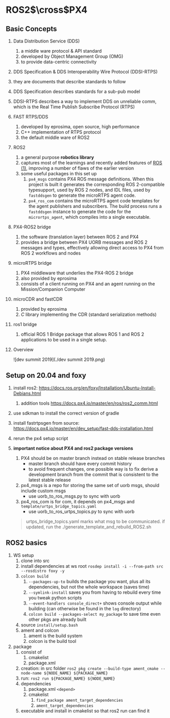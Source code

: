 # ROS2$\cross$PX4

## Basic Concepts

1. Data Distribution Service (DDS)

   1. a middle ware protocol & API standard
   2. developed by Object Management Group (OMG)
   3. to provide data-centric connectivity

2.  DDS Specification & DDS Interoperability Wire Protocol (DDSI-RTPS)

   1. they are documents that describe standards to follow
   2. DDS Specification describes standards for a sub-pub model
   3. DDSI-RTPS describes a way to implement DDS on unreliable comm, which is the Real Time Publish Subscribe Protocol (RTPS)

3. FAST RTPS/DDS

   1. developed by eprosima, open source, high performance
   2. C++ implementation of RTPS protocol
   3. the default middle ware of ROS2

4. ROS2

   1. a general purpose **robotics library**
   2. captures most of the learnings and recently added features of [ROS (1)](https://docs.px4.io/master/en/ros/ros1.html), improving a number of flaws of the earlier version
   3. some useful packages in this set up
      1. `px4_msgs` contains PX4 ROS message definitions. When this project is built it generates the corresponding ROS 2-compatible typesupport, used by ROS 2 nodes, and IDL files, used by `fastddsgen` to generate the microRTPS agent code.
      2. `px4_ros_com` contains the microRTPS agent code templates for the agent publishers and subscribers. The build process runs a `fastddsgen` instance to generate the code for the `micrortps_agent`, which compiles into a single executable.

5. PX4-ROS2 bridge

   1. the software (translation layer) between ROS 2 and PX4
   2. provides a bridge between PX4 UORB messages and ROS 2 messages and types, effectively allowing direct access to PX4 from ROS 2 workflows and nodes

6. microRTPS bridge

   1. PX4 middleware that underlies the PX4-ROS 2 bridge
   2. also provided by eprosima
   3. consists of a client running on PX4 and an agent running on the Mission/Companion Computer

7. microCDR and fastCDR

   1. provided by eprosima
   2. *C* library implementing the CDR (standard serialization methods)

8. ros1 bridge

   1. official ROS 1 Bridge package that allows ROS 1 and ROS 2 applications to be used in a single setup.

9. Overview

   ![dev summit 2019](./dev summit 2019.png)

## Setup on 20.04 and foxy

1. install ros2: https://docs.ros.org/en/foxy/Installation/Ubuntu-Install-Debians.html
   1. addition tools https://docs.px4.io/master/en/ros/ros2_comm.html
   
2. use sdkman to install the correct version of gradle

3. install fastrtpsgen from source: https://docs.px4.io/master/en/dev_setup/fast-dds-installation.html

4. rerun the px4 setup script

5. **important notice about PX4 and ros2 package versions**

   1. PX4 should be on master branch instead on stable release branches
      * master branch should have every commit history
      * to avoid frequent changes, one possible way is to fix derive a development branch from the commit that is consistent to the latest stable release
   2. px4_msgs is a repo for storing the same set of uorb msgs, should include custom msgs
      * use uorb_to_ros_msgs.py to sync with uorb
   3. px4_ros_com is for com, it depends on px4_msgs and `template/urtps_bridge_topics.yaml`
      * use uorb_to_ros_urtps_topics.py to sync with uorb

   > urtps_bridge_topics.yaml marks what msg to be communicated. if updated, run the ./generate_template_and_rebuild_ROS2.sh

## ROS2 basics

1. WS setup
   1. clone into src
   2. install dependencies at ws root `rosdep install -i --from-path src --rosdistro foxy -y`
   3. `colcon build`
      1. `--packages-up-to` builds the package you want, plus all its dependencies, but not the whole workspace (saves time)
      2. `--symlink-install` saves you from having to rebuild every time you tweak python scripts
      3. `--event-handlers console_direct+` shows console output while building (can otherwise be found in the `log` directory)
      4. `colcon build --packages-select my_package` to save time even other pkgs are already built
   4. source `install/setup.bash`
   5. ament and colcon
      1. ament is the build system
      2. colcon is the build tool
2. package
   1. consist of
      1. cmakelist
      2. package.xml
   2. creation: in src folder `ros2 pkg create --build-type ament_cmake --node-name ${NODE_NAME} ${PACKAGE_NAME}`
   3. run: `ros2 run ${PACKAGE_NAME} ${NODE_NAME}`
   4. dependencies
      1. package.xml `<depend>`
      2. cmakelist 
         1. `find_package ament_target_dependencies`
         2. `ament_target_dependencies`
   5. executable and install in cmakelist so that ros2 run can find it



